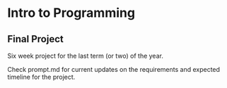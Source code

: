 # **Intro to Programming**
## **Final Project** 

Six week project for the last term (or two) of the year.

Check prompt.md for current updates on the requirements and expected timeline for the project.